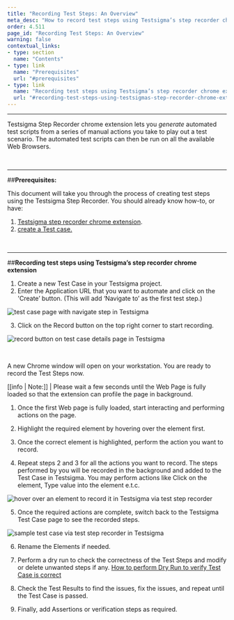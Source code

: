 ```yaml
---
title: "Recording Test Steps: An Overview"
meta_desc: "How to record test steps using Testsigma’s step recorder chrome extension."
order: 4.511
page_id: "Recording Test Steps: An Overview"
warning: false
contextual_links:
- type: section
  name: "Contents"
- type: link
  name: "Prerequisites"
  url: "#prerequisites"
- type: link
  name: "Recording test steps using Testsigma’s step recorder chrome extension"
  url: "#recording-test-steps-using-testsigmas-step-recorder-chrome-extension"
---
```


---

Testsigma Step Recorder chrome extension lets you *generate* automated test scripts from a series of manual actions you take to play out a test scenario. The automated test scripts can then be run on all the available Web Browsers. 

&emsp;

---
##**Prerequisites:**

This document will take you through the process of creating test steps using the Testsigma Step Recorder. You should already know how-to, or have:

 1. [Testsigma step recorder chrome extension](https://testsigma.com/docs/test-step-recorder/install-chrome-extension/).
 2. [create a Test case.](https://testsigma.com/docs/test-cases/manage/add-edit-delete/)

&emsp;

---
##**Recording test steps using Testsigma’s step recorder chrome extension**
 
 1. Create a new Test Case in your Testsigma project.
 2. Enter the Application URL that you want to automate and click on the 'Create’ button. 
(This will add ‘Navigate to’ as the first test step.)

![test case page with navigate step in Testsigma](https://docs.testsigma.com/images/web-apps/test-case-page-with-navigate-step-testsigma.png)

 3. Click on the Record button on the top right corner to start recording.

![record button on test case details page in Testsigma](https://docs.testsigma.com/images/web-apps/record-button-test-case-details-page-testsigma.png)

 &emsp;

A new Chrome window will open on your workstation. You are ready to record the Test Steps now.

[[info | Note:]]
| Please wait a few seconds until the Web Page is fully loaded so that the extension can profile the page in background.
 
 1. Once the first Web page is fully loaded, start interacting and performing actions on the page.
 
 2. Highlight the required element by hovering over the element first.
 
 3. Once the correct element is highlighted, perform the action you want to record. 
 
 4. Repeat steps 2 and 3 for all the actions you want to record. The steps performed by you will be recorded in the background and added to the Test Case in Testsigma.
You may perform actions like Click on the element, Type value into the element e.t.c. 

![hover over an element to record it in Testsigma via test step recorder](https://docs.testsigma.com/images/web-apps/hover-over-element-to-record-testsigma.png)

 5. Once the required actions are complete, switch back to the Testsigma Test Case page to see the recorded steps.

![sample test case via test step recorder in Testsigma](https://docs.testsigma.com/images/web-apps/test-step-recorder-sample-test-case-testsigma.png)

 6. Rename the Elements if needed.
 
 7. Perform a dry run to check the correctness of the Test Steps and modify or delete unwanted steps if any.
[How to perform Dry Run to verify Test Case is correct](https://testsigma.com/docs/runs/local-executions/dry-runs/)
 
 8. Check the Test Results to find the issues, fix the issues, and repeat until the Test Case is passed.
 
 9. Finally, add Assertions or verification steps as required.


